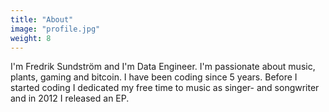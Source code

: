 ```yaml
---
title: "About"
image: "profile.jpg"
weight: 8
---
```

I'm Fredrik Sundström and I'm Data Engineer. I'm passionate about music, plants, gaming and bitcoin. I have been coding since 5 years. Before I started coding I dedicated my free time to music as singer- and songwriter and in 2012 I released an EP.
